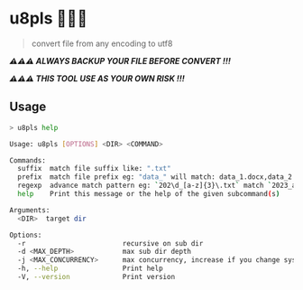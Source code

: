 # u8pls 🚀🚀🚀

> convert file from any encoding to utf8

***⚠️⚠️⚠️ ALWAYS BACKUP YOUR FILE BEFORE CONVERT !!!***

***⚠️⚠️⚠️ THIS TOOL USE AS YOUR OWN RISK !!!***

## Usage

```bash
> u8pls help

Usage: u8pls [OPTIONS] <DIR> <COMMAND>

Commands:
  suffix  match file suffix like: ".txt"
  prefix  match file prefix eg: "data_" will match: data_1.docx,data_2.bin
  regexp  advance match pattern eg: `202\d_[a-z]{3}\.txt` match `2023_abc.txt`
  help    Print this message or the help of the given subcommand(s)

Arguments:
  <DIR>  target dir

Options:
  -r                        recursive on sub dir
  -d <MAX_DEPTH>            max sub dir depth
  -j <MAX_CONCURRENCY>      max concurrency, increase if you change system `max_open_file` property [default: 32]
  -h, --help                Print help
  -V, --version             Print version

```

